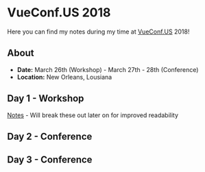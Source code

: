 # VueConf.US 2018

Here you can find my notes during my time at [VueConf.US](https://vueconf.us/) 2018!

## About

*   **Date:** March 26th (Workshop) - March 27th - 28th (Conference)
*   **Location:** New Orleans, Lousiana

## Day 1 - Workshop

[Notes](/workshop-proven-patterns) - Will break these out later on for improved readability

## Day 2 - Conference

## Day 3 - Conference
